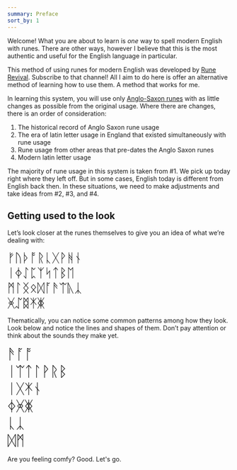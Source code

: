 ```yaml
---
summary: Preface
sort_by: 1
---
```


Welcome! What you are about to learn is *one* way to spell modern English with runes. There are other ways, however I believe that this is the most authentic and useful for the English language in particular. 

This method of using runes for modern English was developed by [Rune Revival](https://www.youtube.com/@LearnRunes). Subscribe to that channel! All I aim to do here is offer an alternative method of learning how to use them. A method that works for me.

In learning this system, you will use only [Anglo-Saxon runes](https://en.wikipedia.org/wiki/Anglo-Saxon_runes) with as little changes as possible from the original usage. Where there are changes, there is an order of consideration:

1. The historical record of Anglo Saxon rune usage
2. The era of latin letter usage in England that existed simultaneously with rune usage
3. Rune usage from other areas that pre-dates the Anglo Saxon runes
4. Modern latin letter usage

The majority of rune usage in this system is taken from #1. We pick up today right where they left off. But in some cases, English today is different from English back then. In these situations, we need to make adjustments and take ideas from #2, #3, and #4.

## Getting used to the look

Let’s look closer at the runes themselves to give you an idea of what we’re dealing with:

<div style="font-size:2em;">ᚠᚢᚦᚩᚱᚳᚷᚹᚻᚾ</div>
<div style="font-size:2em;">ᛁᛄᛇᛈᛉᛋᛏᛒᛖ</div>
<div style="font-size:2em;">ᛗᛚᛝᛟᛞᚪᚫᛠᚣᛣ</div>
<div style="font-size:2em;">ᚸᛢᛥᛡᛤ</div>

Thematically, you can notice some common patterns among how they look. Look below and notice the lines and shapes of them. Don’t pay attention or think about the sounds they make yet.

<div style="font-size:2.3em;">ᚫᚪᚩ</div>
<div style="font-size:2.3em;">ᛁᛠᛏᛚᚹᚱᛒ</div>
<div style="font-size:2.3em;">ᛁᚷᛡᚾ</div>
<div style="font-size:2.3em;">ᛄᚸᛤ</div>
<div style="font-size:2.3em;">ᚳᛣ</div>
<div style="font-size:2.3em;">ᛞᛗ</div>

Are you feeling comfy? Good. Let's go.
